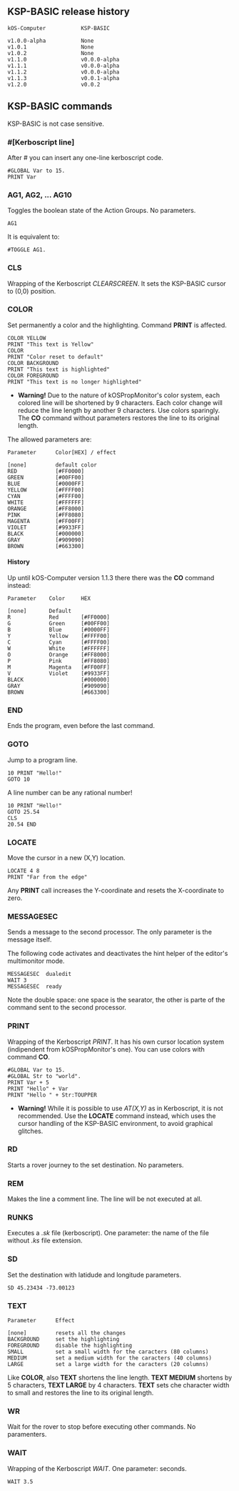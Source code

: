 ## KSP-BASIC release history
```
kOS-Computer           KSP-BASIC

v1.0.0-alpha           None                  
v1.0.1                 None               
v1.0.2                 None               
v1.1.0                 v0.0.0-alpha
v1.1.1                 v0.0.0-alpha      
v1.1.2                 v0.0.0-alpha
v1.1.3                 v0.0.1-alpha
v1.2.0                 v0.0.2
```
## KSP-BASIC commands
KSP-BASIC is not case sensitive.

### #[Kerboscript line]
After # you can insert any one-line kerboscript code.
```
#GLOBAL Var to 15.
PRINT Var
```
### AG1, AG2, ... AG10
Toggles the boolean state of the Action Groups. No parameters.
```
AG1
```
It is equivalent to:
```
#TOGGLE AG1.
```
### CLS
Wrapping of the Kerboscript _CLEARSCREEN_. It sets the KSP-BASIC cursor to (0,0) position.
### COLOR

Set permanently a color and the highlighting. Command **PRINT** is affected.
```
COLOR YELLOW
PRINT "This text is Yellow"
COLOR
PRINT "Color reset to default"
COLOR BACKGROUND
PRINT "This text is highlighted"
COLOR FOREGROUND
PRINT "This text is no longer highlighted"
```
* **Warning!** Due to the nature of kOSPropMonitor's color system, each colored line will be shortened by 9 characters. Each color change will reduce the line length by another 9 characters. Use colors sparingly. The **CO** command without parameters restores the line to its original length.

The allowed parameters are:
```
Parameter      Color[HEX] / effect

[none]         default color
RED            [#FF0000]
GREEN          [#00FF00]
BLUE           [#0000FF]
YELLOW         [#FFFF00]
CYAN           [#FFFF00]
WHITE          [#FFFFFF]
ORANGE         [#FF8000]
PINK           [#FF8080]
MAGENTA        [#FF00FF]
VIOLET         [#9933FF]
BLACK          [#000000]
GRAY           [#909090]
BROWN          [#663300]
```
#### History
Up until kOS-Computer version 1.1.3 there there was the **CO** command instead:
```
Parameter    Color     HEX

[none]       Default
R            Red       [#FF0000]
G            Green     [#00FF00]
B            Blue      [#0000FF]
Y            Yellow    [#FFFF00]
C            Cyan      [#FFFF00]
W            White     [#FFFFFF]
O            Orange    [#FF8000]
P            Pink      [#FF8080]
M            Magenta   [#FF00FF]
V            Violet    [#9933FF]
BLACK                  [#000000]
GRAY                   [#909090]
BROWN                  [#663300]
```
### END
Ends the program, even before the last command.
### GOTO
Jump to a program line.
```
10 PRINT "Hello!"
GOTO 10
```
A line number can be any rational number!
```
10 PRINT "Hello!"
GOTO 25.54
CLS
20.54 END
```
### LOCATE
Move the cursor in a new (X,Y) location.
```
LOCATE 4 8
PRINT "Far from the edge"
```
Any **PRINT** call increases the Y-coordinate and resets the X-coordinate to zero.

### MESSAGESEC
Sends a message to the second processor. The only parameter is the message itself.

The following code activates and deactivates the hint helper of the editor's multimonitor mode.
```
MESSAGESEC  dualedit
WAIT 3
MESSAGESEC  ready
```

Note the double space: one space is the searator, the other is parte of the command sent to the second processor.

### PRINT
Wrapping of the Kerboscript _PRINT_. It has his own cursor location system (indipendent from kOSPropMonitor's one).
You can use colors with command **CO**.
```
#GLOBAL Var to 15.
#GLOBAL Str to "world".
PRINT Var + 5
PRINT "Hello" + Var
PRINT "Hello " + Str:TOUPPER
```

* **Warning!** While it is possible to use _AT(X,Y)_ as in Kerboscript, it is not recommended. Use the **LOCATE** command instead, which uses the cursor handling of the KSP-BASIC environment, to avoid graphical glitches.
### RD
Starts a rover journey to the set destination. No parameters.
### REM
Makes the line a comment line. The line will be not executed at all.
### RUNKS
Executes a _.sk_ file (kerboscript). One parameter: the name of the file without _.ks_ file extension.
### SD
Set the destination with latidude and longitude parameters.
```
SD 45.23434 -73.00123
```
### TEXT

```
Parameter      Effect

[none]         resets all the changes
BACKGROUND     set the highlighting
FOREGROUND     disable the highlighting
SMALL          set a small width for the caracters (80 columns)
MEDIUM         set a medium width for the caracters (40 columns)
LARGE          set a large width for the caracters (20 columns)
```
Like **COLOR**, also **TEXT** shortens the line length. **TEXT MEDIUM** shortens by 5 characters, **TEXT LARGE** by 4 characters. **TEXT** sets che character width to small and restores the line to its original length.
### WR
Wait for the rover to stop before executing other commands. No paramenters.
### WAIT
Wrapping of the Kerboscript _WAIT_. One parameter: seconds.
```
WAIT 3.5
```
